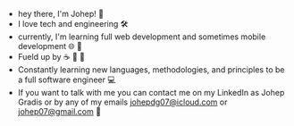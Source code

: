 - hey there, I'm Johep! 🦉
- I love tech and engineering 🛠️
- currently, I'm learning full web development and sometimes mobile development 🌐 📱
- Fueld up by ☕️ 🍷 🍕
- Constantly learning new languages, methodologies, and principles to be a full software engineer 💻
- If you want to talk with me you can contact me on my LinkedIn as Johep Gradis or by any of my emails johepdg07@icloud.com or johep07@gmail.com 📨

<!---
Johepdgc/Johepdgc is a ✨ special ✨ repository because its `README.md` (this file) appears on your GitHub profile.
You can click the Preview link to take a look at your changes.
--->
